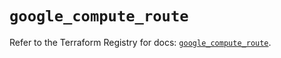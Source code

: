 # `google_compute_route`

Refer to the Terraform Registry for docs: [`google_compute_route`](https://registry.terraform.io/providers/hashicorp/google-beta/5.25.0/docs/resources/google_compute_route).
